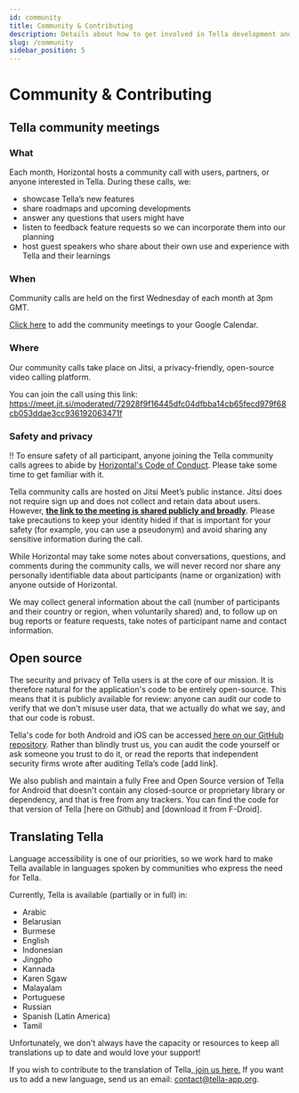 ```yaml
---
id: community
title: Community & Contributing
description: Details about how to get involved in Tella development and participating in our community.
slug: /community
sidebar_position: 5
---
```


# Community & Contributing


## Tella community meetings

### What

Each month, Horizontal hosts a community call with users, partners, or anyone interested in Tella. During these calls, we:

-   showcase Tella’s new features
-   share roadmaps and upcoming developments
-   answer any questions that users might have
-   listen to feedback feature requests so we can incorporate them into our planning
-   host guest speakers who share about their own use and experience with Tella and their learnings

### When

Community calls are held on the first Wednesday of each month at 3pm GMT.

[Click here](https://calendar.google.com/calendar/event?action=TEMPLATE&tmeid=MDM1Z252cjVkamRkMWVpb2VyNDRvOTV2NGpfMjAyMzAzMDFUMTUwMDAwWiBjXzFjYjEwYjUxMmFkNjI4ZjlkNzlkYjc1YzcyZTRiNGU3NjcyMDY1MzAyMmVjZWU4YTNiZTFjZjYyNWU2MDVkNjdAZw&tmsrc=c_1cb10b512ad628f9d79db75c72e4b4e76720653022ecee8a3be1cf625e605d67%40group.calendar.google.com&scp=ALL) to add the community meetings to your Google Calendar.

### Where

Our community calls take place on Jitsi, a privacy-friendly, open-source video calling platform.

You can join the call using this link: <https://meet.jit.si/moderated/72928f9f16445dfc04dfbba14cb65fecd979f68cb053ddae3cc936192063471f>

### Safety and privacy

!! To ensure safety of all participant, anyone joining the Tella community calls agrees to abide by [Horizontal's Code of Conduct](https://horizontal-org.slite.com/app/docs/E33mV5cWaJhd8x/Horizontal-Code-of-Conduct). Please take some time to get familiar with it.

Tella community calls are hosted on Jitsi Meet’s public instance. Jitsi does not require sign up and does not collect and retain data about users. However, <u>**the link to the meeting is shared publicly and broadly**</u>. Please take precautions to keep your identity hided if that is important for your safety (for example, you can use a pseudonym) and avoid sharing any sensitive information during the call.

While Horizontal may take some notes about conversations, questions, and comments during the community calls, we will never record nor share any personally identifiable data about participants (name or organization) with anyone outside of Horizontal.

We may collect general information about the call (number of participants and their country or region, when voluntarily shared) and, to follow up on bug reports or feature requests, take notes of participant name and contact information.

## Open source

The security and privacy of Tella users is at the core of our mission. It is therefore natural for the application's code to be entirely open-source. This means that it is publicly available for review: anyone can audit our code to verify that we don't misuse user data, that we actually do what we say, and that our code is robust.

Tella's code for both Android and iOS can be accessed[ here on our GitHub repository](https://github.com/horizontal-org). Rather than blindly trust us, you can audit the code yourself or ask someone you trust to do it, or read the reports that independent security firms wrote after auditing Tella’s code [add link].

We also publish and maintain a fully Free and Open Source version of Tella for Android that doesn't contain any closed-source or proprietary library or dependency, and that is free from any trackers. You can find the code for that version of Tella [here on Github] and [download it from F-Droid].


## Translating Tella

Language accessibility is one of our priorities, so we work hard to make Tella available in languages spoken by communities who express the need for Tella.

Currently, Tella is available (partially or in full) in:



* Arabic
* Belarusian
* Burmese
* English
* Indonesian
* Jingpho
* Kannada
* Karen Sgaw
* Malayalam
* Portuguese
* Russian
* Spanish (Latin America)
* Tamil

Unfortunately, we don't always have the capacity or resources to keep all translations up to date and would love your support!

If you wish to contribute to the translation of Tella,[ join us here.](https://app.lokalise.com/public/9394139661a3d89da6fa91.77098206/) If you want us to add a new language, send us an email: [contact@tella-app.org](mailto:contact@tella-app.org).

